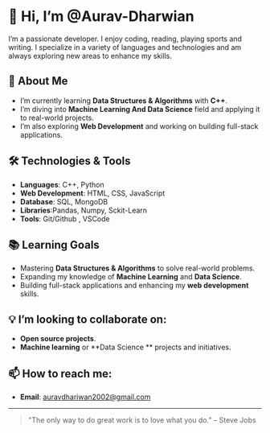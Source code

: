 # 👋 Hi, I’m @Aurav-Dharwian

I’m a passionate developer. I enjoy coding, reading, playing sports and writing. I specialize in a variety of languages and technologies and am always exploring new areas to enhance my skills.

## 🌱 About Me
- I’m currently learning **Data Structures & Algorithms** with **C++**.
- I’m diving into **Machine Learning And Data Science** field and applying it to real-world projects.
- I’m also exploring **Web Development** and working on building full-stack applications.

## 🛠️ Technologies & Tools
- **Languages**: C++, Python
- **Web Development**: HTML, CSS, JavaScript
- **Database**: SQL, MongoDB
- **Libraries**:Pandas, Numpy, Sckit-Learn
- **Tools**: Git/Github , VSCode 

## 📚 Learning Goals
- Mastering **Data Structures & Algorithms** to solve real-world problems.
- Expanding my knowledge of **Machine Learning** and **Data Science**.
- Building full-stack applications and enhancing my **web development** skills.

## 💡 I’m looking to collaborate on:
- **Open source projects**.
- **Machine learning** or **Data Science ** projects and initiatives.

## 📫 How to reach me:
- **Email**: [auravdhariwan2002@gmail.com](mailto:auravdhariwan2002@gmail.com)
---

> "The only way to do great work is to love what you do." – Steve Jobs

